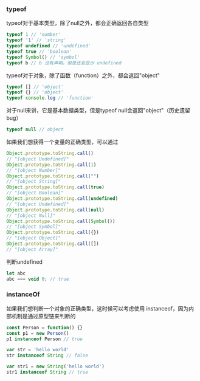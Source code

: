 ### typeof
typeof对于基本类型，除了null之外，都会正确返回各自类型
```javascript
typeof 1 // 'number'
typeof '1' // 'string'
typeof undefined // 'undefined'
typeof true // 'boolean'
typeof Symbol() // 'symbol'
typeof b // b 没有声明，但是还会显示 undefined
```
typeof对于对象，除了函数（function）之外，都会返回"object"
```javascript
typeof [] // 'object'
typeof {} // 'object'
typeof console.log // 'function'
```
对于null来讲，它是基本数据类型，但是typeof null会返回"object"（历史遗留bug）
```javascript
typeof null // object
```
如果我们想获得一个变量的正确类型，可以通过
```javascript
Object.prototype.toString.call()
// "[object Undefined]"
Object.prototype.toString.call(1)
// "[object Number]"
Object.prototype.toString.call("")
// "[object String]"
Object.prototype.toString.call(true)
// "[object Boolean]"
Object.prototype.toString.call(undefined)
// "[object Undefined]"
Object.prototype.toString.call(null)
// "[object Null]"
Object.prototype.toString.call(Symbol())
// "[object Symbol]"
Object.prototype.toString.call({})
// "[object Object]"
Object.prototype.toString.call([])
// "[object Array]"
```
判断undefined
```javascript
let abc
abc === void 0; // true
```
### instanceOf
如果我们想判断一个对象的正确类型，这时候可以考虑使用 instanceof，因为内部机制是通过原型链来判断的
```javascript
const Person = function() {}
const p1 = new Person()
p1 instanceof Person // true

var str = 'hello world'
str instanceof String // false

var str1 = new String('hello world')
str1 instanceof String // true
```